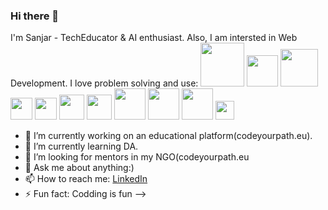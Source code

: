 ### Hi there 👋

I'm Sanjar - TechEducator & AI enthusiast. 
Also, I am intersted in Web Development. I love problem solving and use: 
<img src="https://user-images.githubusercontent.com/90483239/203652798-2f173a86-fdfb-41cb-8d03-fa4f73a2b55b.png" width="70">
<img src="https://user-images.githubusercontent.com/90483239/203650303-06126ff1-b1f3-4778-b896-8f97d1de989f.jpg" width="50">
<img src="https://user-images.githubusercontent.com/90483239/203651562-9e7cf508-897d-4915-8c99-144bd01b86cd.jpg" width="60">
<img src="https://user-images.githubusercontent.com/90483239/203652412-3c0407a4-275d-48c3-ac4f-b6758628ebd4.png" width="35">
<img src="https://user-images.githubusercontent.com/90483239/203652653-1d20d3f6-eae8-4e69-9eaf-18ece4700ffa.png" width="35">
<img src="https://user-images.githubusercontent.com/90483239/203655108-21f0ba08-c0d2-4341-b4ec-9c9314b0680b.png" width="40">
<img src="https://user-images.githubusercontent.com/90483239/203655118-75a5c806-dd1a-4b90-a220-741a277f16d9.png" width="40">
<img src="https://user-images.githubusercontent.com/90483239/203652669-9f4cb4bb-3060-49dc-93d7-4e476ad6940f.png" width="50">
<img src="https://user-images.githubusercontent.com/90483239/203656591-d34d4431-32b5-4f2e-baaa-c89ac0054edb.png" width="50">
<img src="https://user-images.githubusercontent.com/90483239/203655132-fcaf5f28-6be6-44c7-b92e-37a79c6c0710.png" width="50">
<img src="https://user-images.githubusercontent.com/90483239/203655155-7606210b-fa38-4b32-bad5-48111e7a49da.png" width="30">

- 🔭 I’m currently working on an educational platform(codeyourpath.eu).
- 🌱 I’m currently learning DA.
- 👯 I’m looking for mentors in my NGO(codeyourpath.eu
- 💬 Ask me about anything:)
- 📫 How to reach me: [LinkedIn](https://www.linkedin.com/in/sanjar-hoshimi-7a3467166/) 
- ⚡ Fun fact: Codding is fun
-->

